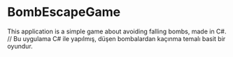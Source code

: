 # BombEscapeGame
This application is a simple game about avoiding falling bombs, made in C#.  //  Bu uygulama C# ile yapılmış, düşen bombalardan kaçınma temalı basit bir oyundur.

